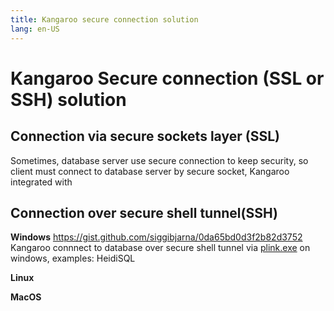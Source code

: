 ```yaml
---
title: Kangaroo secure connection solution
lang: en-US
---
```


# Kangaroo Secure connection (SSL or SSH) solution

## Connection via secure sockets layer (SSL)
Sometimes, database server use secure connection to keep security, so client must connect to database server by secure socket, Kangaroo integrated with 

## Connection over secure shell tunnel(SSH)

__Windows__
https://gist.github.com/siggibjarna/0da65bd0d3f2b82d3752
Kangaroo connnect to database over secure shell tunnel via [plink.exe](https://www.chiark.greenend.org.uk/~sgtatham/putty/latest.html) on windows, examples: HeidiSQL

__Linux__


__MacOS__

